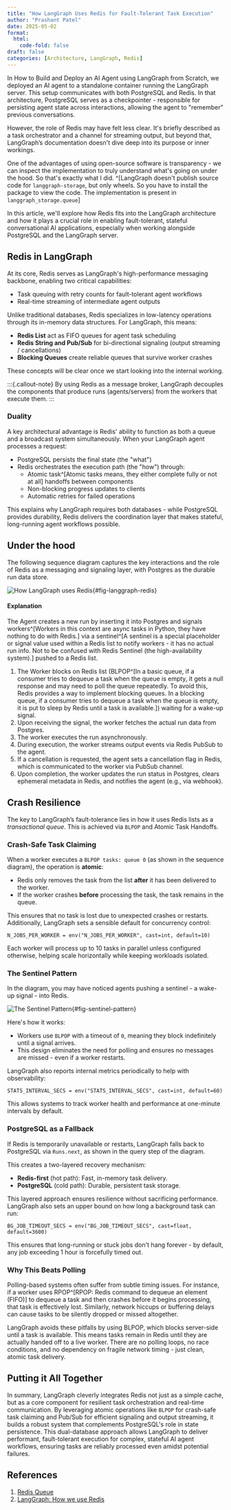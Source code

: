 ```yaml
---
title: "How LangGraph Uses Redis for Fault-Tolerant Task Execution"
author: "Prashant Patel"
date: 2025-05-02
format:
  html:
    code-fold: false
draft: false
categories: [Architecture, LangGraph, Redis]
---
```


In How to Build and Deploy an AI Agent using LangGraph from Scratch, we deployed an AI agent to a standalone container running the LangGraph server. This setup communicates with both PostgreSQL and Redis. In that architecture, PostgreSQL serves as a checkpointer - responsible for persisting agent state across interactions, allowing the agent to "remember" previous conversations.

However, the role of Redis may have felt less clear. It's briefly described as a task orchestrator and a channel for streaming output, but beyond that, LangGraph’s documentation doesn't dive deep into its purpose or inner workings.

One of the advantages of using open-source software is transparency - we can inspect the implementation to truly understand what's going on under the hood. So that's exactly what I did. ^[LangGraph doesn't publish source code for `langgraph-storage`, but only wheels. So you have to install the package to view the code. The  implementation is present in `langgraph_storage.queue`]

In this article, we'll explore how Redis fits into the LangGraph architecture and how it plays a crucial role in enabling fault-tolerant, stateful conversational AI applications, especially when working alongside PostgreSQL and the LangGraph server.

## Redis in LangGraph

At its core, Redis serves as LangGraph's high-performance messaging backbone, enabling two critical capabilities:

- Task queuing with retry counts for fault-tolerant agent workflows
- Real-time streaming of intermediate agent outputs


Unlike traditional databases, Redis specializes in low-latency operations through its in-memory data structures. For LangGraph, this means:

- **Redis List** act as FIFO queues for agent task scheduling
- **Redis String and Pub/Sub** for bi-directional signaling (output streaming / cancellations)
- **Blocking Queues** create reliable queues that survive worker crashes

These concepts will be clear once we start looking into the internal working.

:::{.callout-note}
By using Redis as a message broker, LangGraph decouples the components that produce runs (agents/servers) from the workers that execute them.
:::

### Duality

A key architectural advantage is Redis' ability to function as both a queue and a broadcast system simultaneously. When your LangGraph agent processes a request:

- PostgreSQL persists the final state (the "what")
- Redis orchestrates the execution path (the "how") through:
    - Atomic task^[Atomic tasks means, they either complete fully or not at all] handoffs between components
    - Non-blocking progress updates to clients
    - Automatic retries for failed operations

This explains why LangGraph requires both databases - while PostgreSQL provides durability, Redis delivers the coordination layer that makes stateful, long-running agent workflows possible.

## Under the hood

The following sequence diagram captures the key interactions and the role of Redis as a messaging and signaling layer, with Postgres as the durable run data store. 

![How LangGraph uses Redis](./img/langgraph_redis.svg){#fig-langgraph-redis}

#### Explanation

The Agent creates a new run by inserting it into Postgres and signals workers^[Workers in this context are async tasks in Python, they have nothing to do with Redis.] via a sentinel^[A sentinel is a special placeholder or signal value used within a Redis list to notify workers - it has no actual run info. Not to be confused with Redis Sentinel (the high-availability system).] pushed to a Redis list.

1. The Worker blocks on Redis list (BLPOP^[In a basic queue, if a consumer tries to dequeue a task when the queue is empty, it gets a null response and may need to poll the queue repeatedly. To avoid this, Redis provides a way to implement blocking queues. In a blocking queue, if a consumer tries to dequeue a task when the queue is empty, it is put to sleep by Redis until a task is available.]) waiting for a wake-up signal.
2. Upon receiving the signal, the worker fetches the actual run data from Postgres.
3. The worker executes the run asynchronously.
4. During execution, the worker streams output events via Redis PubSub to the agent.
5. If a cancellation is requested, the agent sets a cancellation flag in Redis, which is communicated to the worker via PubSub channel.
6. Upon completion, the worker updates the run status in Postgres, clears ephemeral metadata in Redis, and notifies the agent (e.g., via webhook).


## Crash Resilience

The key to LangGraph’s fault-tolerance lies in how it uses Redis lists as a _transactional queue_. This is achieved via `BLPOP` and Atomic Task Handoffs.

### Crash-Safe Task Claiming

When a worker executes a `BLPOP tasks: queue 0` (as shown in the sequence diagram), the operation is **atomic**:

- Redis only removes the task from the list **after** it has been delivered to the worker.
- If the worker crashes **before** processing the task, the task remains in the queue.

This ensures that no task is lost due to unexpected crashes or restarts. Additionally, LangGraph sets a sensible default for concurrency control:

```{.sh}
N_JOBS_PER_WORKER = env("N_JOBS_PER_WORKER", cast=int, default=10)
```

Each worker will process up to 10 tasks in parallel unless configured otherwise, helping scale horizontally while keeping workloads isolated.

### The Sentinel Pattern

In the diagram, you may have noticed agents pushing a sentinel - a wake-up signal - into Redis. 

![The Sentinel Pattern](./img/sentinel-pattern.svg){#fig-sentinel-pattern}

Here's how it works: 

- Workers use `BLPOP` with a timeout of `0`, meaning they block indefinitely until a signal arrives.
- This design eliminates the need for polling and ensures no messages are missed - even if a worker restarts.

LangGraph also reports internal metrics periodically to help with observability:

```{.sh}
STATS_INTERVAL_SECS = env("STATS_INTERVAL_SECS", cast=int, default=60)
```

This allows systems to track worker health and performance at one-minute intervals by default.

### PostgreSQL as a Fallback

If Redis is temporarily unavailable or restarts, LangGraph falls back to PostgreSQL via `Runs.next`, as shown in the query step of the diagram.

This creates a two-layered recovery mechanism:

- **Redis-first** (hot path): Fast, in-memory task delivery.
- **PostgreSQL** (cold path): Durable, persistent task storage.

This layered approach ensures resilience without sacrificing performance. LangGraph also sets an upper bound on how long a background task can run:

```{.sh}
BG_JOB_TIMEOUT_SECS = env("BG_JOB_TIMEOUT_SECS", cast=float, default=3600)
```

This ensures that long-running or stuck jobs don't hang forever - by default, any job exceeding 1 hour is forcefully timed out.

### Why This Beats Polling

Polling-based systems often suffer from subtle timing issues. For instance, if a worker uses RPOP^[RPOP: Redis command to dequeue an element (FIFO)] to dequeue a task and then crashes before it begins processing, that task is effectively lost. Similarly, network hiccups or buffering delays can cause tasks to be silently dropped or missed altogether.

LangGraph avoids these pitfalls by using BLPOP, which blocks server-side until a task is available. This means tasks remain in Redis until they are actually handed off to a live worker. There are no polling loops, no race conditions, and no dependency on fragile network timing - just clean, atomic task delivery.

## Putting it All Together

In summary, LangGraph cleverly integrates Redis not just as a simple cache, but as a core component for resilient task orchestration and real-time communication. By leveraging atomic operations like `BLPOP` for crash-safe task claiming and Pub/Sub for efficient signaling and output streaming, it builds a robust system that complements PostgreSQL's role in state persistence. This dual-database approach allows LangGraph to deliver performant, fault-tolerant execution for complex, stateful AI agent workflows, ensuring tasks are reliably processed even amidst potential failures.

## References

1. [Redis Queue](https://redis.io/glossary/redis-queue/)
2. [LangGraph: How we use Redis](https://langchain-ai.github.io/langgraph/concepts/platform_architecture/#how-we-use-redis)
